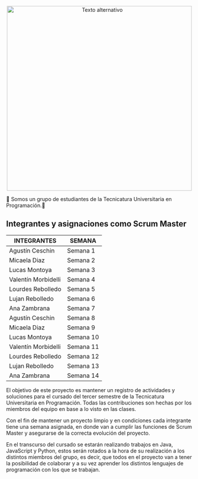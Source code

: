 
<p align="center">
  <img src="https://i.postimg.cc/gjyVc89P/Youngd.png)](https://postimg.cc/ZvRBV9Kf" alt="Texto alternativo" width="500" height="500">
</p>

:notebook: Somos un grupo de estudiantes de la Tecnicatura Universitaria en Programación.:notebook:

## Integrantes y asignaciones como Scrum Master
| INTEGRANTES | SEMANA |
| ------------ | ------------ |
| Agustín Ceschin  | Semana 1  |
|  Micaela Diaz | Semana 2  |
| Lucas Montoya  |  Semana 3 |
|  Valentín Morbidelli | Semana 4  |
|  Lourdes Rebolledo | Semana 5  |
|  Lujan Rebolledo |  Semana 6 |
| Ana Zambrana  | Semana 7  |
|  Agustín Ceschin | Semana 8  |
| Micaela Diaz  |  Semana 9 |
| Lucas Montoya  |  Semana 10 |
|  Valentín Morbidelli  | Semana 11 |
|  Lourdes Rebolledo |  Semana 12 |
|  Lujan Rebolledo |  Semana 13 |
|  Ana Zambrana | Semana 14  |


El objetivo de este proyecto es mantener un registro de actividades y soluciones para el cursado del tercer semestre de la Tecnicatura Universitaria en Programación. Todas las contribuciones son hechas por los miembros del equipo en base a lo visto en las clases.

Con el fin de mantener un proyecto limpio y en condiciones cada integrante tiene una semana asignada, en donde van a cumplir las funciones de Scrum Master y asegurarse de la correcta evolución del proyecto.

En el transcurso del cursado se estarán realizando trabajos en Java, JavaScript y Python, estos serán rotados a la hora de su realización a los distintos miembros del grupo, es decir, que todos en el proyecto van a tener la posibilidad de colaborar y a su vez aprender los distintos lenguajes de programación con los que se trabajan.
